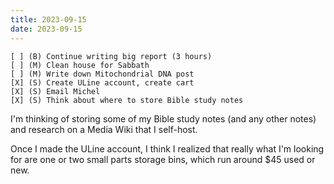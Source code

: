 ```yaml
---
title: 2023-09-15
date: 2023-09-15
---
```


```
[ ] (B) Continue writing big report (3 hours)
[ ] (M) Clean house for Sabbath
[ ] (M) Write down Mitochondrial DNA post
[X] (S) Create ULine account, create cart
[X] (S) Email Michel
[X] (S) Think about where to store Bible study notes
```

I'm thinking of storing some of my Bible study notes (and any other notes) and research on a Media Wiki that I self-host. 

Once I made the ULine account, I think I realized that really what I'm looking for are one or two small parts storage bins, which run around $45 used or new.

